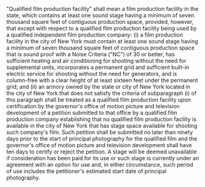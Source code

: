 "Qualified film production facility" shall mean a film production facility in the state, which contains at least one sound stage having a minimum of seven thousand square feet of contiguous production space, provided, however, that except with respect to a qualified film production facility being used by a qualified independent film production company: (i) a film production facility in the city of New York must contain at least one sound stage having a minimum of seven thousand square feet of contiguous production space that is sound proof with a Noise Criteria ("NC") of 30 or better, has sufficient heating and air conditioning for shooting without the need for supplemental units, incorporates a permanent grid and sufficient built-in electric service for shooting without the need for generators, and is column-free with a clear height of at least sixteen feet under the permanent grid; and (ii) an armory owned by the state or city of New York located in the city of New York that does not satisfy the criteria of subparagraph (i) of this paragraph shall be treated as a qualified film production facility upon certification by the governor's office of motion picture and television development of a petition submitted to that office by a qualified film production company establishing that no qualified film production facility is available in the city of New York that has stage space available for shooting such company's film. Such petition shall be submitted no later than ninety days prior to the start of principal photography for the qualified film and the governor's office of motion picture and television development shall have ten days to certify or reject the petition. A stage will be deemed unavailable if consideration has been paid for its use or such stage is currently under an agreement with an option for use and, in either circumstance, such period of use includes the petitioner's estimated start date of principal photography.